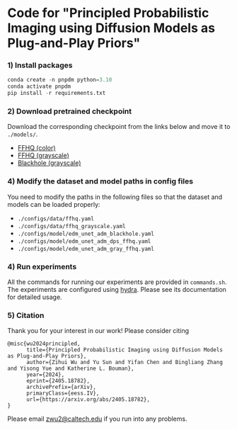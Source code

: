 # Code for "Principled Probabilistic Imaging using Diffusion Models as Plug-and-Play Priors"

### 1) Install packages
```python
conda create -n pnpdm python=3.10
conda activate pnpdm
pip install -r requirements.txt
```

### 2) Download pretrained checkpoint

Download the corresponding checkpoint from the links below and move it to ```./models/```.
 - [FFHQ (color)](https://drive.google.com/drive/folders/1jElnRoFv7b31fG0v6pTSQkelbSX3xGZh?usp=sharing)
 - [FFHQ (grayscale)](https://caltech.box.com/s/j58w0bf2pe2t0lrzoq45du0hc55ba4lc)
 - [Blackhole (grayscale)](https://caltech.box.com/s/j58w0bf2pe2t0lrzoq45du0hc55ba4lc)

### 4) Modify the dataset and model paths in config files
You need to modify the paths in the following files so that the dataset and models can be loaded properly:
 - `./configs/data/ffhq.yaml`
 - `./configs/data/ffhq_grayscale.yaml`
 - `./configs/model/edm_unet_adm_blackhole.yaml`
 - `./configs/model/edm_unet_adm_dps_ffhq.yaml`
 - `./configs/model/edm_unet_adm_gray_ffhq.yaml`

### 4) Run experiments
All the commands for running our experiments are provided in ```commands.sh```.
The experiments are configured using [hydra](https://hydra.cc/). 
Please see its documentation for detailed usage.

### 5) Citation
Thank you for your interest in our work!
Please consider citing 
```
@misc{wu2024principled,
      title={Principled Probabilistic Imaging using Diffusion Models as Plug-and-Play Priors}, 
      author={Zihui Wu and Yu Sun and Yifan Chen and Bingliang Zhang and Yisong Yue and Katherine L. Bouman},
      year={2024},
      eprint={2405.18782},
      archivePrefix={arXiv},
      primaryClass={eess.IV},
      url={https://arxiv.org/abs/2405.18782}, 
}
```
Please email zwu2@caltech.edu if you run into any problems.